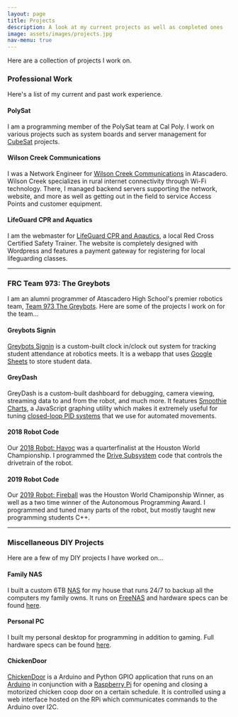 ```yaml
---
layout: page
title: Projects
description: A look at my current projects as well as completed ones
image: assets/images/projects.jpg
nav-menu: true
---
```


Here are a collection of projects I work on.

### Professional Work

Here's a list of my current and past work experience.

#### PolySat

I am a programming member of the PolySat team at Cal Poly. I work on various projects such as system boards and server management for [CubeSat](https://www.cubesat.org) projects.

#### Wilson Creek Communications

I was a Network Engineer for [Wilson Creek Communications](https://www.wilson-creek.net/) in Atascadero. Wilson Creek specializes in rural internet connectivity through Wi-Fi technology. There, I managed backend servers supporting the network, website, and more as well as getting out in the field to service Access Points and customer equipment.

#### LifeGuard CPR and Aquatics

I am the webmaster for [LifeGuard CPR and Aqautics](https://lifeguardcpr.com), a local Red Cross Certified Safety Trainer. The website is completely designed with Wordpress and features a payment gateway for registering for local lifeguarding classes.

---

### FRC Team 973: The Greybots

I am an alumni programmer of Atascadero High School's premier robotics team, [Team 973 The Greybots](https://greybots.com). Here are some of the projects I work on for the team...

#### Greybots Signin

[Greybots Signin](https://github.com/Team973/greybots-signin) is a custom-built clock in/clock out system for tracking student attendance at robotics meets. It is a webapp that uses [Google Sheets](https://sheets.google.com) to store student data.

#### GreyDash

GreyDash is a custom-built dashboard for debugging, camera viewing, streaming data to and from the robot, and much more. It features [Smoothie Charts](http://smoothiecharts.org), a JavaScript graphing utility which makes it extremely useful for tuning [closed-loop PID systems](https://en.wikipedia.org/wiki/PID_controller) that we use for automated movements.

#### 2018 Robot Code

Our [2018 Robot: Havoc](https://github.com/Team973/2018-inseason) was a quarterfinalist at the Houston World Championship. I programmed the [Drive Subsystem](https://github.com/Team973/2018-inseason/blob/dev/src/subsystems/Drive.h) code that controls the drivetrain of the robot.

#### 2019 Robot Code

Our [2019 Robot: Fireball](https://github.com/Team973/2019-inseason) was the Houston World Chamiponship Winner, as well as a two time winner of the Autonomous Programming Award. I programmed and tuned many parts of the robot, but mostly taught new programming students C++.

---

### Miscellaneous DIY Projects

Here are a few of my DIY projects I have worked on...

#### Family NAS

I built a custom 6TB [NAS](https://en.wikipedia.org/wiki/Network-attached_storage) for my house that runs 24/7 to backup all the computers my family owns. It runs on [FreeNAS](https://freenas.org) and hardware specs can be found [here](https://pcpartpicker.com/list/qDpLbX).

#### Personal PC

I built my personal desktop for programming in addition to gaming. Full hardware specs can be found [here](https://pcpartpicker.com/list/qZLLMZ).

#### ChickenDoor

[ChickenDoor](https://github.com/Chris2fourlaw/ChickenDoor) is a Arduino and Python GPIO application that runs on an [Arduino](https://www.arduino.cc) in conjunction with a [Raspberry Pi](https://www.raspberrypi.org) for opening and closing a motorized chicken coop door on a certain schedule. It is controlled using a web interface hosted on the RPi which communicates commands to the Arduino over I2C.
